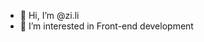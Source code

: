 - 👋 Hi, I’m @zi.li
- 👀 I’m interested in Front-end development
<!---
shiwuqi/shiwuqi is a ✨ special ✨ repository because its `README.md` (this file) appears on your GitHub profile.
You can click the Preview link to take a look at your changes.
--->
